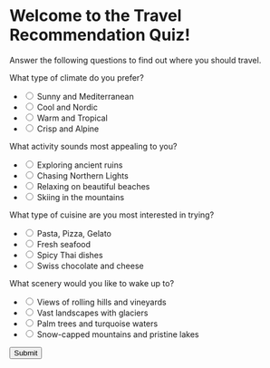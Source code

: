 <html lang="en">
<head>
<meta charset="UTF-8">
<meta name="viewport" content="width=device-width, initial-scale=1.0">
<title>Travel Recommendation Quiz</title>
</head>
<body>
<h1>Welcome to the Travel Recommendation Quiz!</h1>
<p>Answer the following questions to find out where you should travel.</p>

<div id="quiz">
  <div class="question">What type of climate do you prefer?
    <ul>
      <li><input type="radio" name="q1" value="Italy"> Sunny and Mediterranean</li>
      <li><input type="radio" name="q1" value="Iceland"> Cool and Nordic</li>
      <li><input type="radio" name="q1" value="Thailand"> Warm and Tropical</li>
      <li><input type="radio" name="q1" value="Switzerland"> Crisp and Alpine</li>
    </ul>
  </div>
  <div class="question">What activity sounds most appealing to you?
    <ul>
      <li><input type="radio" name="q2" value="Italy"> Exploring ancient ruins</li>
      <li><input type="radio" name="q2" value="Iceland"> Chasing Northern Lights</li>
      <li><input type="radio" name="q2" value="Thailand"> Relaxing on beautiful beaches</li>
      <li><input type="radio" name="q2" value="Switzerland"> Skiing in the mountains</li>
    </ul>
  </div>
  <div class="question">What type of cuisine are you most interested in trying?
    <ul>
      <li><input type="radio" name="q3" value="Italy"> Pasta, Pizza, Gelato</li>
      <li><input type="radio" name="q3" value="Iceland"> Fresh seafood</li>
      <li><input type="radio" name="q3" value="Thailand"> Spicy Thai dishes</li>
      <li><input type="radio" name="q3" value="Switzerland"> Swiss chocolate and cheese</li>
    </ul>
  </div>
  <div class="question">What scenery would you like to wake up to?
    <ul>
      <li><input type="radio" name="q4" value="Italy"> Views of rolling hills and vineyards</li>
      <li><input type="radio" name="q4" value="Iceland"> Vast landscapes with glaciers</li>
      <li><input type="radio" name="q4" value="Thailand"> Palm trees and turquoise waters</li>
      <li><input type="radio" name="q4" value="Switzerland"> Snow-capped mountains and pristine lakes</li>
    </ul>
  </div>
  <button onclick="calculateDestination()">Submit</button>
</div>

<script>
function calculateDestination() {
  const answers = document.querySelectorAll('input[type="radio"]:checked');
  const destinationScores = {
    "Italy": 0,
    "Iceland": 0,
    "Thailand": 0,
    "Switzerland": 0
  };

  answers.forEach(answer => {
    destinationScores[answer.value] += 1;
  });

  const recommendedDestination = Object.keys(destinationScores).reduce((a, b) => destinationScores[a] > destinationScores[b] ? a : b);
  alert("Based on your answers, we recommend you travel to " + recommendedDestination + "!");
}
</script>

</body>
</html>
